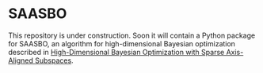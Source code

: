 # SAASBO

This repository is under construction. Soon it will contain a Python package
for SAASBO, an algorithm for high-dimensional Bayesian optimization described in
[High-Dimensional Bayesian Optimization with Sparse Axis-Aligned Subspaces](https://arxiv.org/abs/2103.00349).
